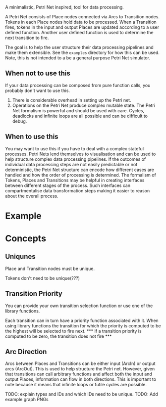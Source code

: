 A minimalistic, Petri Net inspired, tool for data processing.

A Petri Net consists of Place nodes connected via Arcs to Transition nodes.
Tokens in each Place nodes hold data to be processed.
When a Transition fires, tokens in the input and output Places are updated according to a user defined function.
Another user defined function is used to determine the next transition to fire.

The goal is to help the user structure their data processing pipelines and make them extensible.
See the `examples` directory for how this can be used.
Note, this is not intended to a be a general purpose Petri Net simulator.

## When not to use this
If your data processing can be composed from pure function calls, you probably don't want to use this.
1. There is considerable overhead in setting up the Petri net.
2. Operations on the Petri Net produce complex mutable state.
The Petri Net formalism is powerful and should be used with care. Cycles, deadlocks and infinite loops are all possible and can be difficult to debug.

## When to use this
You may want to use this if you have to deal with a complex stateful processes.
Petri Nets lend themselves to visualisation and can be used to help structure complex data processing pipelines.
If the outcomes of individual data processing steps are not easily predictable or not deterministic, the Petri Net structure can encode how different cases are handled and how the order of processing is determined.
The formalism of Tokens, Places and Transitions may be helpful in creating interfaces between different stages of the process.
Such interfaces can compartmentalise data transformation steps making it easier to reason about the overall process.


# Example


# Concepts

## Uniqunes

Place and Transition nodes must be unique.

Tokens don't need to be unique(???)

## Transition Priority
You can provide your own transition selection function or use one of the library functions.

Each transition can in turn have a priority function associated with it. When using library functions the transition for which the priority is computed to be the highest will be selected to fire next.
*** If a transition priority is computed to be zero, the transition does not fire ***


## Arc Direction
Arcs between Places and Transitions can be either input (ArcIn) or output arcs (ArcOut). This is used to help structure the Petri net. However, given that transitions can call arbitrary functions and affect both the input and output Places, information can flow in both directions. This is important to note because it means that infinite loops or futile cycles are possible.

TODO: explain types and IDs and which IDs need to be unique.
TODO: Add example graph PNGs
